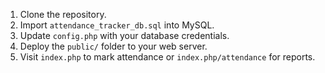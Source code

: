 1. Clone the repository.
2. Import `attendance_tracker_db.sql` into MySQL.
3. Update `config.php` with your database credentials.
4. Deploy the `public/` folder to your web server.
5. Visit `index.php` to mark attendance or `index.php/attendance` for reports.